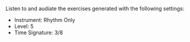 Listen to and audiate the exercises generated with the following settings:

- Instrument: Rhythm Only
- Level: 5
- Time Signature: 3/8